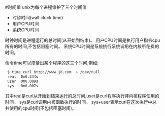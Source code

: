 #时间值
 unix为每个进程维护了三个时间值

  * 时钟时间(wall clock time)
  * 用户CPU时间
  * 系统CPU时间

时钟时间是进程运行的总时间(从开始到结束)。
用户CPU时间是执行用户指令cpu所有的时间,不包括阻塞时间。
系统CPU时间是系统执行系统调用在内核所花费的时间。 

 命令time可以度量出某个程序的这三个时间,例如:

 ```bash
  $ time curl http://www.jd.com  > /dev/null
  real	0m0.344s
  user	0m0.009s
  sys	0m0.007s
 ```

 其中real是curl从开始到结束运行的总时间,user是curl程序执行非内核程序使用的时间。
 sys是curl调用内核函数执行的时间。
 sys+user表示curl在这次执行中总共使用的cpu时间(不包括阻塞时间)。


